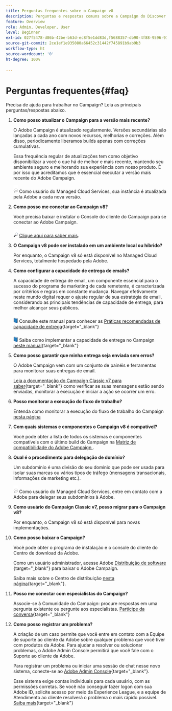 ```yaml
---
title: Perguntas frequentes sobre o Campaign v8
description: Perguntas e respostas comuns sobre a Campaign do Discover
feature: Overview
role: Admin, Developer, User
level: Beginner
exl-id: 027f5478-d86b-42be-b63d-ec8f5e1dd83d,f5688357-db90-4f88-9596-91e9d0a20d75
source-git-commit: 2ce1ef1e935080a66452c31442f745891b9ab9b3
workflow-type: ht
source-wordcount: '0'
ht-degree: 100%

---
```


# Perguntas frequentes{#faq}

Precisa de ajuda para trabalhar no Campaign? Leia as principais perguntas/respostas abaixo.

1. **Como posso atualizar o Campaign para a versão mais recente?**

   O Adobe Campaign é atualizado regularmente. Versões secundárias são lançadas a cada ano com novos recursos, melhorias e correções. Além disso, periodicamente liberamos builds apenas com correções cumulativas.

   Essa frequência regular de atualizações tem como objetivo disponibilizar a você o que há de melhor e mais recente, mantendo seu ambiente seguro e melhorando sua experiência com nosso produto. É por isso que acreditamos que é essencial executar a versão mais recente do Adobe Campaign.

   ![](../assets/do-not-localize/speech.png)  Como usuário do Managed Cloud Services, sua instância é atualizada pela Adobe a cada nova versão.

1. **Como posso me conectar ao Campaign v8?**

   Você precisa baixar e instalar o Console do cliente do Campaign para se conectar ao Adobe Campaign.

   ![](../assets/do-not-localize/glass.png) [Clique aqui para saber mais](connect.md).

1. **O Campaign v8 pode ser instalado em um ambiente local ou híbrido?**

   Por enquanto, o Campaign v8 só está disponível no Managed Cloud Services, totalmente hospedado pela Adobe.

1. **Como configurar a capacidade de entrega de emails?**

   A capacidade de entrega de email, um componente essencial para o sucesso do programa de marketing de cada remetente, é caracterizada por critérios e regras em constante mudança. Navegar efetivamente neste mundo digital requer o ajuste regular de sua estratégia de email, considerando as principais tendências de capacidade de entrega, para melhor alcançar seus públicos.

   ![](../assets/do-not-localize/book.png) Consulte este manual para conhecer as [Práticas recomendadas de capacidade de entrega](https://experienceleague.adobe.com/docs/deliverability-learn/deliverability-best-practice-guide/introduction.html?lang=pt-BR){target=&quot;_blank&quot;}

   ![](../assets/do-not-localize/book.png) Saiba como implementar a capacidade de entrega no Campaign [neste manual](https://experienceleague.adobe.com/docs/deliverability-learn/deliverability-best-practice-guide/additional-resources/general-resources.html?lang=pt-BR){target=&quot;_blank&quot;}

1. **Como posso garantir que minha entrega seja enviada sem erros?**

   O Adobe Campaign vem com um conjunto de painéis e ferramentas para monitorar suas entregas de email.

   [Leia a documentação do Campaign Classic v7 para saber](https://experienceleague.adobe.com/docs/campaign-classic/using/sending-messages/monitoring-deliveries/about-delivery-monitoring.html?lang=pt-BR){target=&quot;_blank&quot;} como verificar se suas mensagens estão sendo enviadas, monitorar a execução e iniciar a ação se ocorrer um erro.

1. **Posso monitorar a execução do fluxo de trabalho?**

   Entenda como monitorar a execução do fluxo de trabalho do Campaign [nesta página](https://experienceleague.adobe.com/docs/campaign/automation/workflows/executing-a-workflow/start-a-workflow.html?lang=pt-BR)

1. **Com quais sistemas e componentes o Campaign v8 é compatível?**

   Você pode obter a lista de todos os sistemas e componentes compatíveis com o último build do Campaign na [Matriz de compatibilidade do Adobe Campaign ](compatibility-matrix.md).

1. **Qual é o procedimento para delegação de domínio?**

   Um subdomínio é uma divisão do seu domínio que pode ser usada para isolar suas marcas ou vários tipos de tráfego (mensagens transacionais, informações de marketing etc.).

   ![](../assets/do-not-localize/speech.png)  Como usuário do Managed Cloud Services, entre em contato com a Adobe para delegar seus subdomínios à Adobe.

1. **Como usuário do Campaign Classic v7, posso migrar para o Campaign v8?**

   Por enquanto, o Campaign v8 só está disponível para novas implementações.

1. **Como posso baixar o Campaign?**

   Você pode obter o programa de instalação e o console do cliente do Centro de download da Adobe.

   Como um usuário administrador, acesse Adobe [Distribuição de software](https://experience.adobe.com/#/downloads/content/software-distribution/en/campaign.html) {target=&quot;_blank&quot;} para baixar o Adobe Campaign.

   Saiba mais sobre o Centro de distribuição [nesta página](https://experienceleague.adobe.com/docs/experience-cloud/software-distribution/home.html?lang=pt-BR){target=&quot;_blank&quot;}.

1. **Posso me conectar com especialistas do Campaign?**

   Associe-se à Comunidade do Campaign: procure respostas em uma pergunta existente ou pergunte aos especialistas. [Participe da conversa](https://experienceleaguecommunities.adobe.com/t5/adobe-campaign-classic/ct-p/adobe-campaign-classic-community){target=&quot;_blank&quot;}


1. **Como posso registrar um problema?**

   A criação de um caso permite que você entre em contato com a Equipe de suporte ao cliente da Adobe sobre qualquer problema que você tiver com produtos da Adobe. Para ajudar a resolver ou solucionar problemas, o Adobe Admin Console permitirá que você fale com o Suporte ao cliente da Adobe.

   Para registrar um problema ou iniciar uma sessão de chat nesse novo sistema, conecte-se ao [Adobe Admin Console](https://adminConsole.adobe.com/overview){target=&quot;_blank&quot;}.

   Esse sistema exige contas individuais para cada usuário, com as permissões corretas. Se você não conseguir fazer logon com sua Adobe ID, solicite acesso por meio da Experience League, e a equipe de Atendimento ao cliente resolverá o problema o mais rápido possível. [Saiba mais](https://helpx.adobe.com/br/enterprise/admin-guide.html/enterprise/using/support-for-experience-cloud.ug.html){target=&quot;_blank&quot;}
